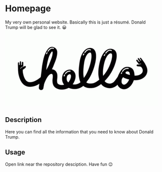 # Homepage
My very own personal website. Basically this is just a résumé. Donald Trump will be glad to see it. :grinning:
![gif](./assets/images/hello.gif)

## Description
Here you can find all the information that you need to know about Donald Trump. 

## Usage
Open link near the repository desciption. Have fun :wink:
